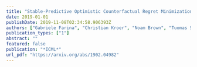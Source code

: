 ```yaml
---
title: "Stable-Predictive Optimistic Counterfactual Regret Minimization"
date: 2019-01-01
publishDate: 2019-11-08T02:34:58.906393Z
authors: ["Gabriele Farina", "Christian Kroer", "Noam Brown", "Tuomas Sandholm"]
publication_types: ["1"]
abstract: ""
featured: false
publication: "*ICML*"
url_pdf: "https://arxiv.org/abs/1902.04982"
---
```



